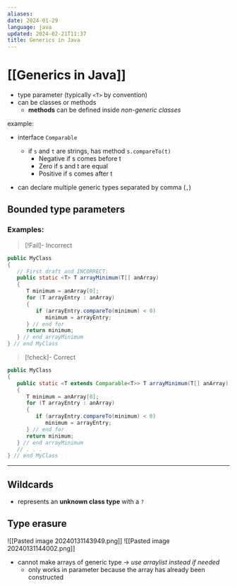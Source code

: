 ```yaml
---
aliases: 
date: 2024-01-29
language: java
updated: 2024-02-21T11:37
title: Generics in Java
---
```

# [[Generics in Java]]
- type parameter (typically `<T>` by convention)
- can be classes or methods
	- **methods** can be defined inside *non-generic classes*

example:
- interface `Comparable`
	- if `s` and `t` are strings, has method `s.compareTo(t)`
		- Negative if s comes before t
		- Zero if s and t are equal
		- Positive if s comes after t

- can declare multiple generic types separated by comma (`,`)
## Bounded type parameters
### Examples:

> [!Fail]- Incorrect
```java
public MyClass
{
   // First draft and INCORRECT:
   public static <T> T arrayMinimum(T[] anArray)
   {
      T minimum = anArray[0];
      for (T arrayEntry : anArray)
      {
         if (arrayEntry.compareTo(minimum) < 0)
            minimum = arrayEntry;
      } // end for
      return minimum;
   } // end arrayMinimum
} // end MyClass
```

> [!check]- Correct
```java
public MyClass
{
   public static <T extends Comparable<T>> T arrayMinimum(T[] anArray)
   {
      T minimum = anArray[0];
      for (T arrayEntry : anArray)
      {
         if (arrayEntry.compareTo(minimum) < 0)
            minimum = arrayEntry;
      } // end for
      return minimum;
   } // end arrayMinimum
   // . . .
} // end MyClass
```

___
## Wildcards
- represents an **unknown class type** with a `?`

## Type erasure
![[Pasted image 20240131143949.png]]
![[Pasted image 20240131144002.png]]
- cannot make arrays of generic type -> *use arraylist instead if needed*
	- only works in parameter because the array has already been constructed